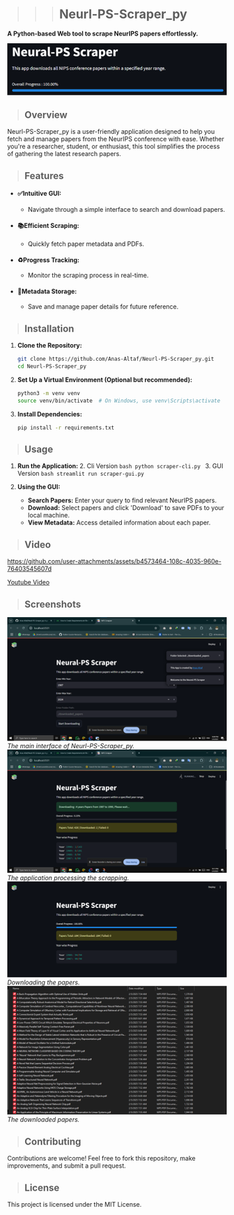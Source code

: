 ﻿> > > # Neurl-PS-Scraper_py

**A Python-based Web tool to scrape NeurIPS papers effortlessly.**

![Neurl-PS-Scraper_py](screenshots/banner.png)

> ## Overview

Neurl-PS-Scraper_py is a user-friendly application designed to help you fetch and manage papers from the NeurIPS
conference with ease. Whether you're a researcher, student, or enthusiast, this tool simplifies the process of gathering
the latest research papers.

> ## Features

- #### **✅Intuitive GUI:**
    - Navigate through a simple interface to search and download papers.
- #### **📚Efficient Scraping:**
    - Quickly fetch paper metadata and PDFs.
- #### **♻Progress Tracking:**
    - Monitor the scraping process in real-time.
- #### **📑Metadata Storage:**
    - Save and manage paper details for future reference.

> ## Installation

1. **Clone the Repository:**

   ```bash
   git clone https://github.com/Anas-Altaf/Neurl-PS-Scraper_py.git
   cd Neurl-PS-Scraper_py
   ```

2. **Set Up a Virtual Environment (Optional but recommended):**

   ```bash
   python3 -m venv venv
   source venv/bin/activate  # On Windows, use venv\Scripts\activate
   ```

3. **Install Dependencies:**

   ```bash
   pip install -r requirements.txt
   ```

> ## Usage

1. **Run the Application:**
    2. Cli Version
       ```bash
       python scraper-cli.py
       ```
    3. GUI Version
       ```bash
       streamlit run scraper-gui.py
       ```

2. **Using the GUI:**
    - **Search Papers:** Enter your query to find relevant NeurIPS papers.
    - **Download:** Select papers and click 'Download' to save PDFs to your local machine.
    - **View Metadata:** Access detailed information about each paper.

> ## Video


https://github.com/user-attachments/assets/b4573464-108c-4035-960e-76403545607d

[Youtube Video](https://www.youtube.com/watch?v=75J9UWWFVjs)
> ## Screenshots
![Main Interface](screenshots/img.png)
*The main interface of Neurl-PS-Scraper_py.*
![Processing](screenshots/img_1.png)
*The application processing the scrapping.*
![Downloading](screenshots/img_3.png)
*Downloading the papers.*
![Downloaded](screenshots/img_4.png)
*The downloaded papers.*

> ## Contributing

Contributions are welcome! Feel free to fork this repository, make improvements, and submit a pull request.

> ## License

This project is licensed under the MIT License.
